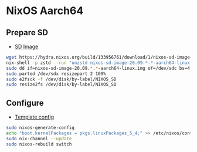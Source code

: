 # NixOS Aarch64

## Prepare SD

* [SD Image](https://hydra.nixos.org/job/nixos/release-20.09/nixos.sd_image.aarch64-linux)

```sh
wget https://hydra.nixos.org/build/133956761/download/1/nixos-sd-image-20.09.*.*-aarch64-linux.img.zst
nix-shell -p zstd --run "unzstd nixos-sd-image-20.09.*.*-aarch64-linux.img.zst"
sudo dd if=nixos-sd-image-20.09.*.*-aarch64-linux.img of=/dev/sdc bs=4
sudo parted /dev/sdx resizepart 2 100%
sudo e2fsck -f /dev/disk/by-label/NIXOS_SD
sudo resize2fs /dev/disk/by-label/NIXOS_SD
```

## Configure

* [Template config](https://nixos.wiki/wiki/NixOS_on_ARM#NixOS_installation_.26_configuration)

```sh
sudo nixos-generate-config
echo "boot.kernelPackages = pkgs.linuxPackages_5_4;" >> /etc/nixos/configuration.nix
sudo nix-channel --update
sudo nixos-rebuild switch
```
